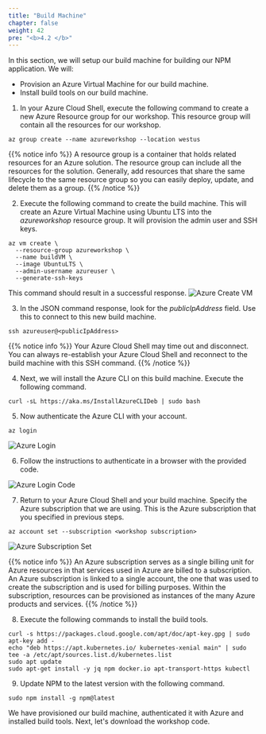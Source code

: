 ```yaml
---
title: "Build Machine"
chapter: false
weight: 42
pre: "<b>4.2 </b>"
---
```


In this section, we will setup our build machine for building our NPM application. We will:

- Provision an Azure Virtual Machine for our build machine.
- Install build tools on our build machine.

1. In your Azure Cloud Shell, execute the following command to create a new Azure Resource group for our workshop. This resource group will contain all the resources for our workshop.

``
az group create --name azureworkshop --location westus
``

{{% notice info %}}
A resource group is a container that holds related resources for an Azure solution. The resource group can include all the resources for the solution. Generally, add resources that share the same lifecycle to the same resource group so you can easily deploy, update, and delete them as a group.
{{% /notice %}}

2. Execute the following command to create the build machine. This will create an Azure Virtual Machine using Ubuntu LTS into the _azureworkshop_ resource group. It will provision the admin user and SSH keys.

```
az vm create \
  --resource-group azureworkshop \
  --name buildVM \
  --image UbuntuLTS \
  --admin-username azureuser \
  --generate-ssh-keys
```

This command should result in a successful response.
![Azure Create VM](/images/azure-vm-create.png)

3. In the JSON command response, look for the _publicIpAddress_ field. Use this to connect to this new build machine.


```
ssh azureuser@<publicIpAddress>
```

{{% notice info %}}
Your Azure Cloud Shell may time out and disconnect. You can always re-establish your Azure Cloud Shell and reconnect to the build machine with this SSH command.
{{% /notice %}}

4. Next, we will install the Azure CLI on this build machine. Execute the following command.

``
curl -sL https://aka.ms/InstallAzureCLIDeb | sudo bash
``

5. Now authenticate the Azure CLI with your account. 

``
az login
``

![Azure Login](/images/azure-az-login.png)

6. Follow the instructions to authenticate in a browser with the provided code.

![Azure Login Code](/images/azure-az-login-code.png)

7. Return to your Azure Cloud Shell and your build machine. Specify the Azure subscription that we are using. This is the Azure subscription that you specified in previous steps.

``
az account set --subscription <workshop subscription>
``

![Azure Subscription Set](/images/azure-az-subscription.png)

{{% notice info %}}
An Azure subscription serves as a single billing unit for Azure resources in that services used in Azure are billed to a subscription. An Azure subscription is linked to a single account, the one that was used to create the subscription and is used for billing purposes. Within the subscription, resources can be provisioned as instances of the many Azure products and services.
{{% /notice %}}

8. Execute the following commands to install the build tools.

```
curl -s https://packages.cloud.google.com/apt/doc/apt-key.gpg | sudo apt-key add -
echo "deb https://apt.kubernetes.io/ kubernetes-xenial main" | sudo tee -a /etc/apt/sources.list.d/kubernetes.list
sudo apt update
sudo apt-get install -y jq npm docker.io apt-transport-https kubectl
```

9. Update NPM to the latest version with the following command.

``
sudo npm install -g npm@latest
``

We have provisioned our build machine, authenticated it with Azure and installed build tools. Next, let's download the workshop code.



